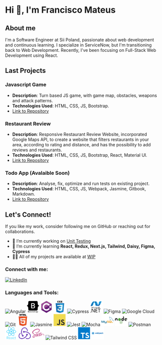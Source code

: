 # Hi 👋, I'm Francisco Mateus

## About me
I'm a Software Engineer at Sii Poland, passionate about web development and continuous learning. I specialize in ServiceNow, but I'm transitioning back to Web Development. Recently, I've been focusing on Full-Stack Web Development using React.

## Last Projects

### Javascript Game
- **Description**: Turn based JS game, with game map, obstacles, weapons and attack patterns.
- **Technologies Used**: HTML, CSS, JS, Bootstrap.
- [Link to Repository](https://github.com/RockL30/JSTurnGame)

### Restaurant Review
- **Description**: Responsive Restaurant Review Website, incorporated Google Maps API, to create a website that filters restaurants in your area, according to rating and distance, and has the possibility to add reviews and restaurants.
- **Technologies Used**: HTML, CSS, JS, Bootstrap, React, Material UI.
- [Link to Repository](https://github.com/RockL30/Responsive-Restaurant-Review-p7)
  
### Todo App (Avalaible Soon)
- **Description**: Analyse, fix, optimize and run tests on existing project.
- **Technologies Used**: HTML, CSS, JS, Webpack, Jasmine, Gitbook, Markdown.
- [Link to Repository]()
  
## Let's Connect!

If you like my work, consider following me on GitHub or reaching out for collaborations.

- 🔭 I’m currently working on [Unit Testing](https://github.com/RockL30/p8-oc)
- 🌱 I’m currently learning **React, Redux, Next.js, Tailwind, Daisy, Figma, Cypress**
- 👨‍💻 All of my projects are available at [WIP](WIP)

### Connect with me:

[<img src="https://raw.githubusercontent.com/rahuldkjain/github-profile-readme-generator/master/src/images/icons/Social/linked-in-alt.svg" alt="LinkedIn" width="40"/>](https://linkedin.com/in/https://www.linkedin.com/in/franc1scomat/)

### Languages and Tools:
<img src="https://angular.io/assets/images/logos/angular/angular.svg" alt="Angular" width="40"/> <img src="https://raw.githubusercontent.com/devicons/devicon/master/icons/bootstrap/bootstrap-plain-wordmark.svg" alt="Bootstrap" width="40"/> <img src="https://raw.githubusercontent.com/devicons/devicon/master/icons/csharp/csharp-original.svg" alt="C#" width="40"/> <img src="https://raw.githubusercontent.com/devicons/devicon/master/icons/css3/css3-original-wordmark.svg" alt="CSS3" width="40"/> <img src="https://raw.githubusercontent.com/simple-icons/simple-icons/6e46ec1fc23b60c8fd0d2f2ff46db82e16dbd75f/icons/cypress.svg" alt="Cypress" width="40"/> <img src="https://raw.githubusercontent.com/devicons/devicon/master/icons/dot-net/dot-net-original-wordmark.svg" alt=".NET" width="40"/> <img src="https://www.vectorlogo.zone/logos/figma/figma-icon.svg" alt="Figma" width="40"/> <img src="https://www.vectorlogo.zone/logos/google_cloud/google_cloud-icon.svg" alt="Google Cloud" width="40"/> <img src="https://www.vectorlogo.zone/logos/git-scm/git-scm-icon.svg" alt="Git" width="40"/> <img src="https://raw.githubusercontent.com/devicons/devicon/master/icons/html5/html5-original-wordmark.svg" alt="HTML5" width="40"/> <img src="https://www.vectorlogo.zone/logos/jasmine/jasmine-icon.svg" alt="Jasmine" width="40"/> <img src="https://raw.githubusercontent.com/devicons/devicon/master/icons/javascript/javascript-original.svg" alt="JavaScript" width="40"/> <img src="https://www.vectorlogo.zone/logos/jestjsio/jestjsio-icon.svg" alt="Jest" width="40"/> <img src="https://www.vectorlogo.zone/logos/mochajs/mochajs-icon.svg" alt="Mocha" width="40"/> <img src="https://raw.githubusercontent.com/devicons/devicon/master/icons/mysql/mysql-original-wordmark.svg" alt="MySQL" width="40"/> <img src="https://raw.githubusercontent.com/devicons/devicon/master/icons/nodejs/nodejs-original-wordmark.svg" alt="Node.js" width="40"/> <img src="https://www.vectorlogo.zone/logos/getpostman/getpostman-icon.svg" alt="Postman" width="40"/> <img src="https://raw.githubusercontent.com/devicons/devicon/master/icons/react/react-original-wordmark.svg" alt="React" width="40"/> <img src="https://raw.githubusercontent.com/devicons/devicon/master/icons/redux/redux-original.svg" alt="Redux" width="40"/> <img src="https://raw.githubusercontent.com/devicons/devicon/master/icons/sass/sass-original.svg" alt="Sass" width="40"/> <img src="https://www.vectorlogo.zone/logos/tailwindcss/tailwindcss-icon.svg" alt="Tailwind CSS" width="40"/> <img src="https://raw.githubusercontent.com/devicons/devicon/master/icons/typescript/typescript-original.svg" alt="TypeScript" width="40"/> <img src="https://raw.githubusercontent.com/devicons/devicon/d00d0969292a6569d45b06d3f350f463a0107b0d/icons/webpack/webpack-original-wordmark.svg" alt="Webpack" width="40"/>


